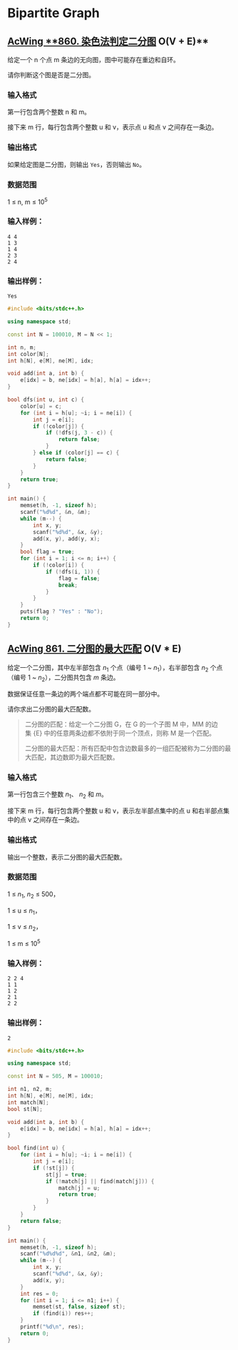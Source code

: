 # Bipartite Graph

## [AcWing **860. 染色法判定二分图](https://www.acwing.com/problem/content/862/) O(V + E)**

给定一个 n 个点 m 条边的无向图，图中可能存在重边和自环。

请你判断这个图是否是二分图。

### **输入格式**

第一行包含两个整数 n 和 m。

接下来 m 行，每行包含两个整数 u 和 v，表示点 u 和点 v 之间存在一条边。

### **输出格式**

如果给定图是二分图，则输出 `Yes`，否则输出 `No`。

### **数据范围**

1 ≤ n, m ≤ $10^5$

### **输入样例：**

```
4 4
1 3
1 4
2 3
2 4
```

### **输出样例：**

```
Yes
```

```cpp
#include <bits/stdc++.h>

using namespace std;

const int N = 100010, M = N << 1;

int n, m;
int color[N];
int h[N], e[M], ne[M], idx;

void add(int a, int b) {
    e[idx] = b, ne[idx] = h[a], h[a] = idx++;
}

bool dfs(int u, int c) {
    color[u] = c;
    for (int i = h[u]; ~i; i = ne[i]) {
        int j = e[i];
        if (!color[j]) {
            if (!dfs(j, 3 - c)) {
                return false;
            }
        } else if (color[j] == c) {
            return false;
        }
    }
    return true;
}

int main() {
    memset(h, -1, sizeof h);
    scanf("%d%d", &n, &m);
    while (m--) {
        int x, y;
        scanf("%d%d", &x, &y);
        add(x, y), add(y, x);
    }
    bool flag = true;
    for (int i = 1; i <= n; i++) {
        if (!color[i]) {
            if (!dfs(i, 1)) {
                flag = false;
                break;
            }
        }
    }
    puts(flag ? "Yes" : "No");
    return 0;
}
```

## [AcWing 861. 二分图的最大匹配](https://www.acwing.com/problem/content/863/) O(V * E)

给定一个二分图，其中左半部包含 $n_1$ 个点（编号 1 ~ $n_1$），右半部包含 $n_2$ 个点（编号 1 ~ $n_2$），二分图共包含 $m$ 条边。

数据保证任意一条边的两个端点都不可能在同一部分中。

请你求出二分图的最大匹配数。

> 二分图的匹配：给定一个二分图 G，在 G 的一个子图 M 中，MM 的边集 {E} 中的任意两条边都不依附于同一个顶点，则称 M 是一个匹配。
> 
> 
> 二分图的最大匹配：所有匹配中包含边数最多的一组匹配被称为二分图的最大匹配，其边数即为最大匹配数。
> 

### **输入格式**

第一行包含三个整数 $n_1$、 $n_2$ 和 $m$。

接下来 m 行，每行包含两个整数 u 和 v，表示左半部点集中的点 u 和右半部点集中的点 v 之间存在一条边。

### **输出格式**

输出一个整数，表示二分图的最大匹配数。

### **数据范围**

1 ≤ $n_1$, $n_2$ ≤ 500，

1 ≤ u ≤ $n_1$，

1 ≤ v ≤ $n_2$，

1 ≤ m ≤ $10^5$

### **输入样例：**

```
2 2 4
1 1
1 2
2 1
2 2
```

### **输出样例：**

```
2
```

```cpp
#include <bits/stdc++.h>

using namespace std;

const int N = 505, M = 100010;

int n1, n2, m;
int h[N], e[M], ne[M], idx;
int match[N];
bool st[N];

void add(int a, int b) {
    e[idx] = b, ne[idx] = h[a], h[a] = idx++;
}

bool find(int u) {
    for (int i = h[u]; ~i; i = ne[i]) {
        int j = e[i];
        if (!st[j]) {
            st[j] = true;
            if (!match[j] || find(match[j])) {
                match[j] = u;
                return true;
            }
        }
    }
    return false;
}

int main() {
    memset(h, -1, sizeof h);
    scanf("%d%d%d", &n1, &n2, &m);
    while (m--) {
        int x, y;
        scanf("%d%d", &x, &y);
        add(x, y);
    }
    int res = 0;
    for (int i = 1; i <= n1; i++) {
        memset(st, false, sizeof st);
        if (find(i)) res++;
    }
    printf("%d\n", res);
    return 0;
}
```
